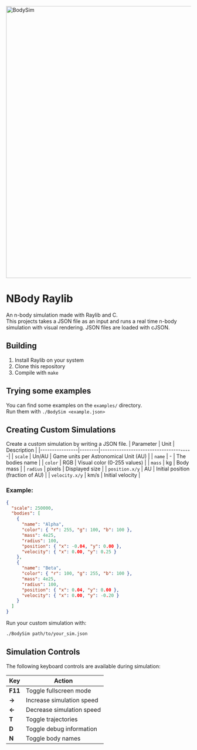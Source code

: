 <img width="1196" height="741" alt="BodySim" src="https://github.com/user-attachments/assets/b8002fa2-c4f6-4f46-a111-fd30b7c969cc" />  

# NBody Raylib
An n-body simulation made with Raylib and C.  
This projects takes a JSON file as an input and runs a real time n-body simulation with visual rendering.
JSON files are loaded with cJSON.

## Building
1. Install Raylib on your system
2. Clone this repository
3. Compile with `make`

## Trying some examples
You can find some examples on the `examples/` directory.  
Run them with `./BodySim <example.json>`

## Creating Custom Simulations
Create a custom simulation by writing a JSON file.
| Parameter      |  Unit  | Description                           |
|----------------|--------|---------------------------------------|
| `scale`        | Un/AU  | Game units per Astronomical Unit (AU) |
| `name`         | -      | The bodies name                       |
| `color`        | RGB    | Visual color (0-255 values)           |
| `mass`         | kg     | Body mass                             |
| `radius`       | pixels | Displayed size                        |
| `position.x/y` | AU     | Initial position (fraction of AU)     |
| `velocity.x/y` | km/s   | Initial velocity                      |

### Example: 
```json
{
  "scale": 250000,
  "bodies": [
    {
      "name": "Alpha",
      "color": { "r": 255, "g": 100, "b": 100 },
      "mass": 4e25,
      "radius": 100,
      "position": { "x": -0.04, "y": 0.00 },
      "velocity": { "x": 0.00, "y": 0.25 }
    },
    {
      "name": "Beta",
      "color": { "r": 100, "g": 255, "b": 100 },
      "mass": 4e25,
      "radius": 100,
      "position": { "x": 0.04, "y": 0.00 },
      "velocity": { "x": 0.00, "y": -0.20 }
    }
  ]
}

```
Run your custom simulation with:
```bash
./BodySim path/to/your_sim.json
```

## Simulation Controls
The following keyboard controls are available during simulation:

| Key          | Action                     | 
|--------------|----------------------------|
| **F11**      | Toggle fullscreen mode     |
| **→**        | Increase simulation speed  | 
| **←**        | Decrease simulation speed  | 
| **T**        | Toggle trajectories        | 
| **D**        | Toggle debug information   | 
| **N**        | Toggle body names          |

